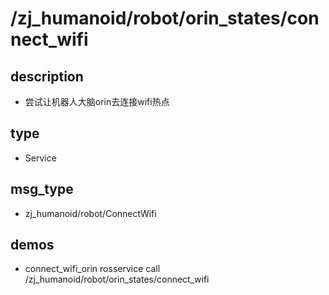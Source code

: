 ﻿# /zj_humanoid/robot/orin_states/connect_wifi

## description
- 尝试让机器人大脑orin去连接wifi热点

## type
- Service

## msg_type
- zj_humanoid/robot/ConnectWifi

## demos
- connect_wifi_orin
rosservice call /zj_humanoid/robot/orin_states/connect_wifi 
